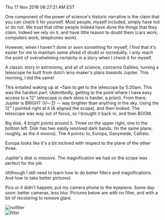 Thu 17 Nov 2016 06:27:21 AM EST

One component of the power of science's historic narrative is the claim that
you can check it for yourself. Most people, myself included, simply have not
or do not. We trust that other people indeed have done the things that they
claim. Indeed we rely on it, and have little reason to doubt them (cars work;
computers work; telephones work).

However, when I haven't _done_ or _seen_ something for myself, I find that it's
easier for me to maintain some shred of doubt or incredulity. I only reach the
point of overwhelming certainty in a story when I check it for myself.

A classic story in astronomy, and all of science, concerns Gallileo, turning a 
telescope he built from dutch lens-maker's plans towards Jupiter.
This morning, I did the same!

This entailed waking up at ~5am to get to the telescope by 5:20am. This was the
hardest part. (Admittedly, getting to the point where I have easy access to a
12"
telescope in dark skies is harder, a priori).
From there, Jupiter is BRIGHT (V~-2) -- way brighter than anything in the sky.
Using the 12" I pointed right at it (& aligned the scope), and then looked. The
telescope was way out of focus, so I brought it back in, and then BOOM.

Big disk. 4 bright points around it. Three on the upper right, one to the
bottom left. Disk has two easily resolved dark bands. (In the same plane,
roughly, as the 4 moons).
The 4 points: Io, Europa, Ganymede, Callisto.

Europa looks like it's a bit inclined with respect to the plane of the other
three. 

Jupiter's disk is _massive_. The magnification we had on the scope was perfect
for the job.

(Although I still need to learn how to do better filters and
magnifications. And how to take better pictures) 

Pics or it didn't happen; put my camera phone to the eyepiece. Some day soon:
better cameras, less blur.
Pictures below are with no filter, and with a bit of recoloring to remove glare.


![nofilter]({attach}/blog/images/jupiter_nofilter.png)  
![filter]({attach}/blog/images/jupiter_filter.png)  

